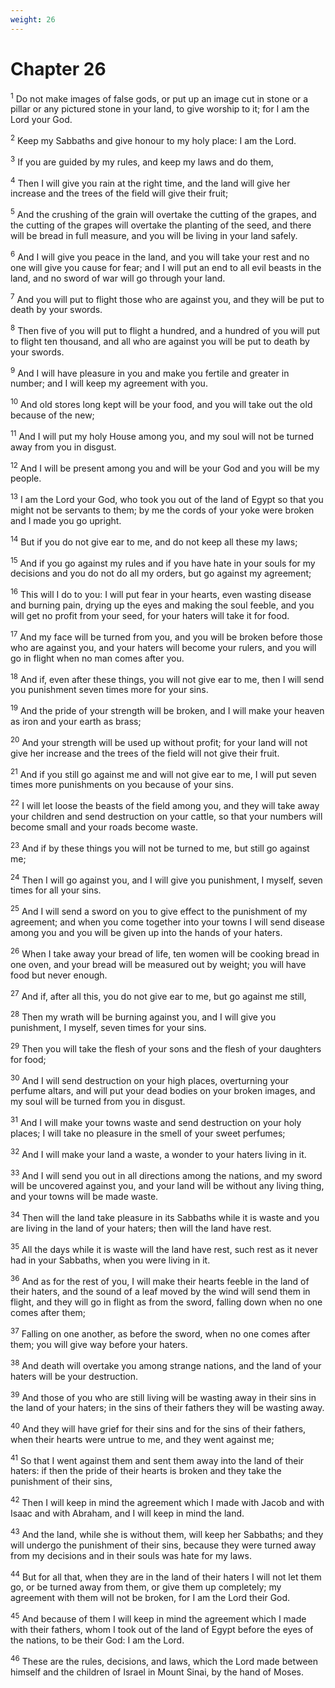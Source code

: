 ```yaml
---
weight: 26
---
```


# Chapter 26

<sup>1</sup> Do not make images of false gods, or put up an image cut in stone or a pillar or any pictured stone in your land, to give worship to it; for I am the Lord your God. 

<sup>2</sup> Keep my Sabbaths and give honour to my holy place: I am the Lord. 

<sup>3</sup> If you are guided by my rules, and keep my laws and do them, 

<sup>4</sup> Then I will give you rain at the right time, and the land will give her increase and the trees of the field will give their fruit; 

<sup>5</sup> And the crushing of the grain will overtake the cutting of the grapes, and the cutting of the grapes will overtake the planting of the seed, and there will be bread in full measure, and you will be living in your land safely. 

<sup>6</sup> And I will give you peace in the land, and you will take your rest and no one will give you cause for fear; and I will put an end to all evil beasts in the land, and no sword of war will go through your land. 

<sup>7</sup> And you will put to flight those who are against you, and they will be put to death by your swords. 

<sup>8</sup> Then five of you will put to flight a hundred, and a hundred of you will put to flight ten thousand, and all who are against you will be put to death by your swords. 

<sup>9</sup> And I will have pleasure in you and make you fertile and greater in number; and I will keep my agreement with you. 

<sup>10</sup> And old stores long kept will be your food, and you will take out the old because of the new; 

<sup>11</sup> And I will put my holy House among you, and my soul will not be turned away from you in disgust. 

<sup>12</sup> And I will be present among you and will be your God and you will be my people. 

<sup>13</sup> I am the Lord your God, who took you out of the land of Egypt so that you might not be servants to them; by me the cords of your yoke were broken and I made you go upright. 

<sup>14</sup> But if you do not give ear to me, and do not keep all these my laws; 

<sup>15</sup> And if you go against my rules and if you have hate in your souls for my decisions and you do not do all my orders, but go against my agreement; 

<sup>16</sup> This will I do to you: I will put fear in your hearts, even wasting disease and burning pain, drying up the eyes and making the soul feeble, and you will get no profit from your seed, for your haters will take it for food. 

<sup>17</sup> And my face will be turned from you, and you will be broken before those who are against you, and your haters will become your rulers, and you will go in flight when no man comes after you. 

<sup>18</sup> And if, even after these things, you will not give ear to me, then I will send you punishment seven times more for your sins. 

<sup>19</sup> And the pride of your strength will be broken, and I will make your heaven as iron and your earth as brass; 

<sup>20</sup> And your strength will be used up without profit; for your land will not give her increase and the trees of the field will not give their fruit. 

<sup>21</sup> And if you still go against me and will not give ear to me, I will put seven times more punishments on you because of your sins. 

<sup>22</sup> I will let loose the beasts of the field among you, and they will take away your children and send destruction on your cattle, so that your numbers will become small and your roads become waste. 

<sup>23</sup> And if by these things you will not be turned to me, but still go against me; 

<sup>24</sup> Then I will go against you, and I will give you punishment, I myself, seven times for all your sins. 

<sup>25</sup> And I will send a sword on you to give effect to the punishment of my agreement; and when you come together into your towns I will send disease among you and you will be given up into the hands of your haters. 

<sup>26</sup> When I take away your bread of life, ten women will be cooking bread in one oven, and your bread will be measured out by weight; you will have food but never enough. 

<sup>27</sup> And if, after all this, you do not give ear to me, but go against me still, 

<sup>28</sup> Then my wrath will be burning against you, and I will give you punishment, I myself, seven times for your sins. 

<sup>29</sup> Then you will take the flesh of your sons and the flesh of your daughters for food; 

<sup>30</sup> And I will send destruction on your high places, overturning your perfume altars, and will put your dead bodies on your broken images, and my soul will be turned from you in disgust. 

<sup>31</sup> And I will make your towns waste and send destruction on your holy places; I will take no pleasure in the smell of your sweet perfumes; 

<sup>32</sup> And I will make your land a waste, a wonder to your haters living in it. 

<sup>33</sup> And I will send you out in all directions among the nations, and my sword will be uncovered against you, and your land will be without any living thing, and your towns will be made waste. 

<sup>34</sup> Then will the land take pleasure in its Sabbaths while it is waste and you are living in the land of your haters; then will the land have rest. 

<sup>35</sup> All the days while it is waste will the land have rest, such rest as it never had in your Sabbaths, when you were living in it. 

<sup>36</sup> And as for the rest of you, I will make their hearts feeble in the land of their haters, and the sound of a leaf moved by the wind will send them in flight, and they will go in flight as from the sword, falling down when no one comes after them; 

<sup>37</sup> Falling on one another, as before the sword, when no one comes after them; you will give way before your haters. 

<sup>38</sup> And death will overtake you among strange nations, and the land of your haters will be your destruction. 

<sup>39</sup> And those of you who are still living will be wasting away in their sins in the land of your haters; in the sins of their fathers they will be wasting away. 

<sup>40</sup> And they will have grief for their sins and for the sins of their fathers, when their hearts were untrue to me, and they went against me; 

<sup>41</sup> So that I went against them and sent them away into the land of their haters: if then the pride of their hearts is broken and they take the punishment of their sins, 

<sup>42</sup> Then I will keep in mind the agreement which I made with Jacob and with Isaac and with Abraham, and I will keep in mind the land. 

<sup>43</sup> And the land, while she is without them, will keep her Sabbaths; and they will undergo the punishment of their sins, because they were turned away from my decisions and in their souls was hate for my laws. 

<sup>44</sup> But for all that, when they are in the land of their haters I will not let them go, or be turned away from them, or give them up completely; my agreement with them will not be broken, for I am the Lord their God. 

<sup>45</sup> And because of them I will keep in mind the agreement which I made with their fathers, whom I took out of the land of Egypt before the eyes of the nations, to be their God: I am the Lord. 

<sup>46</sup> These are the rules, decisions, and laws, which the Lord made between himself and the children of Israel in Mount Sinai, by the hand of Moses. 


